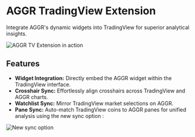 # AGGR TradingView Extension

Integrate AGGR's dynamic widgets into TradingView for superior analytical insights.

![AGGR TV Extension in action](https://i.imgur.com/ticJ9uk.gif)

## Features

- **Widget Integration:** Directly embed the AGGR widget within the TradingView interface.
- **Crosshair Sync:** Effortlessly align crosshairs across TradingView and AGGR charts.
- **Watchlist Sync:** Mirror TradingView market selections on AGGR.
- **Pane Sync:** Auto-match TradingView coins to AGGR panes for unified analysis using the new sync option :

![New sync option](https://i.imgur.com/9g7XjbK.png)

